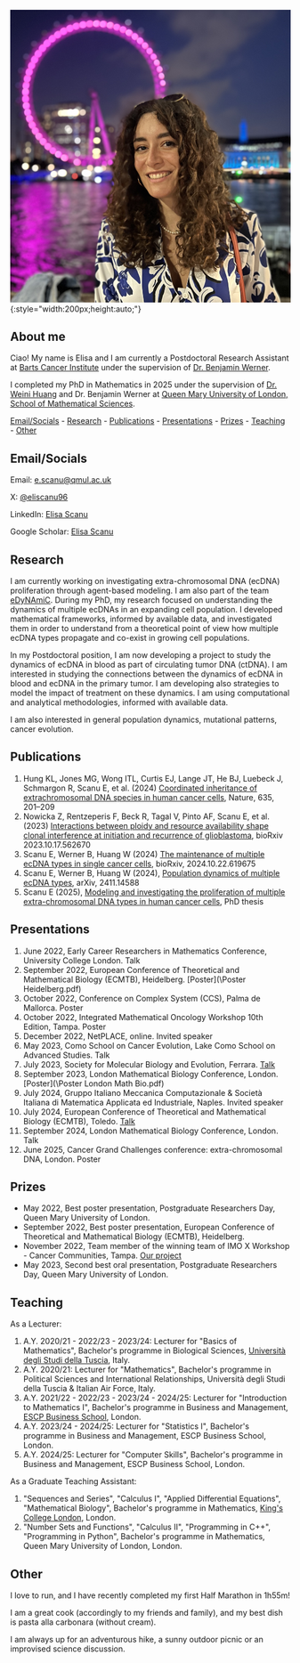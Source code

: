 ![Me](\IMG_9225.jpg){:style="width:200px;height:auto;"}


## About me

Ciao! My name is Elisa and I am currently a Postdoctoral Research Assistant at [Barts Cancer Institute](https://www.bci.qmul.ac.uk/) under the supervision of [Dr. Benjamin Werner](https://www.bci.qmul.ac.uk/staff/dr-benjamin-werner/).

I completed my PhD in Mathematics in 2025 under the supervision of [Dr. Weini Huang](https://www.qmul.ac.uk/maths/profiles/huangw.html) and Dr. Benjamin Werner at [Queen Mary University of London, School of Mathematical Sciences](https://www.qmul.ac.uk/maths/).

[Email/Socials](#socials) - [Research](#research) - [Publications](#publications) - [Presentations](#presentations) - [Prizes](#prizes) - [Teaching](#teaching) - [Other](#other)

## Email/Socials

Email: [e.scanu@qmul.ac.uk](mailto:e.scanu@qmul.ac.uk)

X: [@eliscanu96](https://x.com/eliscanu96)

LinkedIn: [Elisa Scanu](https://www.linkedin.com/in/elisa-scanu-3534661b8/)

Google Scholar: [Elisa Scanu](https://scholar.google.com/citations?hl=it&user=juEQxZ8AAAAJ)

## Research

I am currently working on investigating extra-chromosomal DNA (ecDNA) proliferation through agent-based modeling. I am also part of the team [eDyNAmiC](https://cancergrandchallenges.org/teams/edynamic). During my PhD, my research focused on understanding the dynamics of multiple ecDNAs in an expanding cell population. I developed mathematical frameworks, informed by available data, and investigated them in order to understand from a theoretical point of view how multiple ecDNA types propagate and co-exist in growing cell populations. 

In my Postdoctoral position, I am now developing a project to study the dynamics of ecDNA in blood as part of circulating tumor DNA (ctDNA). I am interested in studying the connections between the dynamics of ecDNA in blood and ecDNA in the primary tumor. I am developing also strategies to model the impact of treatment on these dynamics. I am using computational and analytical methodologies, informed with available data.

I am also interested in general population dynamics, mutational patterns, cancer evolution.

## Publications

1. Hung KL, Jones MG, Wong ITL, Curtis EJ, Lange JT, He BJ, Luebeck J, Schmargon R, Scanu E, et al. (2024) [Coordinated inheritance of extrachromosomal DNA species in human cancer cells](https://www.nature.com/articles/s41586-024-07861-8), Nature, 635, 201–209
2. Nowicka Z, Rentzeperis F, Beck R, Tagal V, Pinto AF, Scanu E, et al. (2023) [Interactions between ploidy and resource availability shape clonal interference at initiation and recurrence of glioblastoma](https://www.biorxiv.org/content/10.1101/2023.10.17.562670v1), bioRxiv 2023.10.17.562670
3. Scanu E, Werner B, Huang W (2024) [The maintenance of multiple ecDNA types in single cancer cells](https://www.biorxiv.org/content/10.1101/2024.10.22.619675v2), bioRxiv, 2024.10.22.619675
4. Scanu E, Werner B, Huang W (2024), [Population dynamics of multiple ecDNA types](https://arxiv.org/abs/2411.14588v1), arXiv, 2411.14588
5. Scanu E (2025), [Modeling and investigating the proliferation of multiple extra-chromosomal DNA types in human cancer cells](https://qmro.qmul.ac.uk/xmlui/handle/123456789/106729), PhD thesis
   
## Presentations

1. June 2022, Early Career Researchers in Mathematics Conference, University College London. Talk
2. September 2022, European Conference of Theoretical and Mathematical Biology (ECMTB), Heidelberg. [Poster](\Poster Heidelberg.pdf)
3. October 2022, Conference on Complex System (CCS), Palma de Mallorca. Poster
4. October 2022, Integrated Mathematical Oncology Workshop 10th Edition, Tampa. Poster
5. December 2022, NetPLACE, online. Invited speaker
6. May 2023, Como School on Cancer Evolution, Lake Como School on Advanced Studies. Talk
7. July 2023, Society for Molecular Biology and Evolution, Ferrara. [Talk](\1120_23_Scanu.pdf)
8. September 2023, London Mathematical Biology Conference, London. [Poster](\Poster London Math Bio.pdf)
9. July 2024, Gruppo Italiano Meccanica Computazionale & Società Italiana di Matematica Applicata ed Industriale, Naples. Invited speaker
10. July 2024, European Conference of Theoretical and Mathematical Biology (ECMTB), Toledo. [Talk](\ECMTB2024.pdf)
11. September 2024, London Mathematical Biology Conference, London. Talk
12. June 2025, Cancer Grand Challenges conference: extra-chromosomal DNA, London. Poster

## Prizes

- May 2022, Best poster presentation, Postgraduate Researchers Day, Queen Mary University of London.
- September 2022, Best poster presentation, European Conference of Theoretical and Mathematical Biology (ECMTB), Heidelberg.
- November 2022, Team member of the winning team of IMO X Workshop - Cancer Communities, Tampa. [Our project](https://imoworkshop.org/IMO10/index.html)
- May 2023, Second best oral presentation, Postgraduate Researchers Day, Queen Mary University of London.

## Teaching

As a Lecturer:
1. A.Y. 2020/21 - 2022/23 - 2023/24: Lecturer for "Basics of Mathematics", Bachelor's programme in Biological Sciences, [Università degli Studi della Tuscia](https://www.unitus.it/), Italy.
2. A.Y. 2020/21: Lecturer for "Mathematics", Bachelor's programme in Political Sciences and International Relationships, Università degli Studi della Tuscia & Italian Air Force, Italy.
3. A.Y. 2021/22 - 2022/23 - 2023/24 - 2024/25: Lecturer for "Introduction to Mathematics I", Bachelor's programme in Business and Management, [ESCP Business School](https://www.escp.eu/), London.
4. A.Y. 2023/24 - 2024/25: Lecturer for "Statistics I", Bachelor's programme in Business and Management, ESCP Business School, London.
5. A.Y. 2024/25: Lecturer for "Computer Skills", Bachelor's programme in Business and Management, ESCP Business School, London.

As a Graduate Teaching Assistant:
1. "Sequences and Series", "Calculus I", "Applied Differential Equations", "Mathematical Biology", Bachelor's programme in Mathematics, [King's College London](https://www.kcl.ac.uk/), London.
2. "Number Sets and Functions", "Calculus II", "Programming in C++", "Programming in Python", Bachelor's programme in Mathematics, Queen Mary University of London, London.

## Other

I love to run, and I have recently completed my first Half Marathon in 1h55m! 

I am a great cook (accordingly to my friends and family), and my best dish is pasta alla carbonara (without cream).

I am always up for an adventurous hike, a sunny outdoor picnic or an improvised science discussion.   
